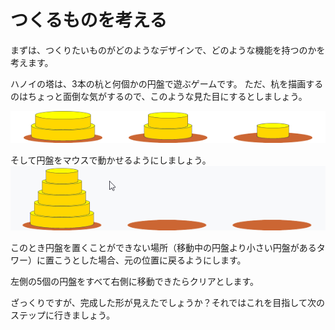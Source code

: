 # つくるものを考える
まずは、つくりたいものがどのようなデザインで、どのような機能を持つのかを考えます。

ハノイの塔は、3本の杭と何個かの円盤で遊ぶゲームです。
ただ、杭を描画するのはちょっと面倒な気がするので、このような見た目にするとしましょう。

![見た目の案](images/design.png)

そして円盤をマウスで動かせるようにしましょう。
![動かし方案](images/design_move.gif)

このとき円盤を置くことができない場所（移動中の円盤より小さい円盤があるタワー）に置こうとした場合、元の位置に戻るようにします。

左側の5個の円盤をすべて右側に移動できたらクリアとします。

ざっくりですが、完成した形が見えたでしょうか？それではこれを目指して次のステップに行きましょう。
